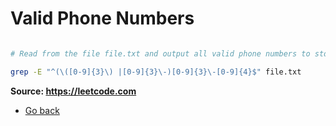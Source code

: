 # Valid Phone Numbers

```bash

# Read from the file file.txt and output all valid phone numbers to stdout.

grep -E "^(\([0-9]{3}\) |[0-9]{3}\-)[0-9]{3}\-[0-9]{4}$" file.txt

```

**Source: https://leetcode.com**
* [Go back](../readme.md)